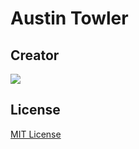 # Austin Towler

## Creator
![](https://mangaartonline.files.wordpress.com/2019/12/em1ljngu4aa0hst.jpeg)

## License
[MIT License](https://github.com/08162021-dotnet-uta/08162021-batch-repo/blob/main/LICENSE)